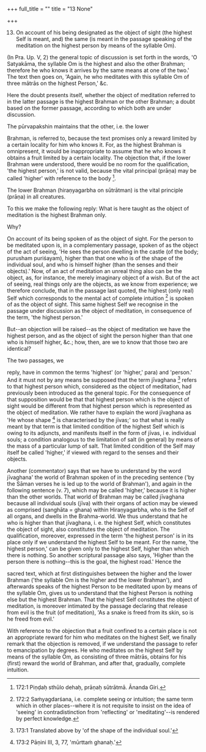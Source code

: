 +++
full_title = ""
title = "13 None"

+++


13. On account of his being designated as the object of sight (the highest Self is meant, and) the same (is meant in the passage speaking of the meditation on the highest person by means of the syllable Om).

(In Pra. Up. V, 2) the general topic of discussion is set forth in the words, 'O Satyakāma, the syllable Om is the highest and also the other Brahman; therefore he who knows it arrives by the same means at one of the two.' The text then goes on, 'Again, he who meditates with this syllable Om of three mātrās on the highest Person,' &c.

Here the doubt presents itself, whether the object of meditation referred to in the latter passage is the highest Brahman or the other Brahman; a doubt based on the former passage, according to which both are under discussion.

The pūrvapakshin maintains that the other, i.e. the lower

Brahman, is referred to, because the text promises only a reward limited by a certain locality for him who knows it. For, as the highest Brahman is omnipresent, it would be inappropriate to assume that he who knows it obtains a fruit limited by a certain locality. The objection that, if the lower Brahman were understood, there would be no room for the qualification, 'the highest person,' is not valid, because the vital principal (prāṇa) may be called 'higher' with reference to the body [^fn_179].

[^fn_179]: 172:1 Piṇḍaḥ sthūlo dehaḥ, prāṇaḥ sūtrātmā. Ānanda Giri.

The lower Brahman (hiraṇyagarbha on sūtrātman) is the vital principle (prāṇa) in all creatures.

To this we make the following reply: What is here taught as the object of meditation is the highest Brahman only.

Why?

On account of its being spoken of as the object of sight. For the person to be meditated upon is, in a complementary passage, spoken of as the object of the act of seeing, 'He sees the person dwelling in the castle (of the body; purusham puriśayam), higher than that one who is of the shape of the individual soul, and who is himself higher (than the senses and their objects).' Now, of an act of meditation an unreal thing also can be the object, as, for instance, the merely imaginary object of a wish. But of the act of seeing, real things only are the objects, as we know from experience; we therefore conclude, that in the passage last quoted, the highest (only real) Self which corresponds to the mental act of complete intuition [^fn_180] is spoken of as the object of sight. This same highest Self we recognise in the passage under discussion as the object of meditation, in consequence of the term, 'the highest person.'

But--an objection will be raised--as the object of meditation we have the highest person, and as the object of sight the person higher than that one who is himself higher, &c.; how, then, are we to know that those two are identical?

The two passages, we

[^fn_180]: 172:2 Saṁyagdarśana, i.e. complete seeing or intuition; the same term which in other places--where it is not requisite to insist on the idea of 'seeing' in contradistinction from 'reflecting' or 'meditating'--is rendered by perfect knowledge.

reply, have in common the terms 'highest' (or 'higher,' para) and 'person.' And it must not by any means be supposed that the term jīvaghana  [^fn_181] refers to that highest person which, considered as the object of meditation, had previously been introduced as the general topic. For the consequence of that supposition would be that that highest person which is the object of sight would be different from that highest person which is represented as the object of meditation. We rather have to explain the word jīvaghana as 'He whose shape  [^fn_182] is characterised by the jīvas;' so that what is really meant by that term is that limited condition of the highest Self which is owing to its adjuncts, and manifests itself in the form of jīvas, i e. individual souls; a condition analogous to the limitation of salt (in general) by means of the mass of a particular lump of salt. That limited condition of the Self may itself be called 'higher,' if viewed with regard to the senses and their objects.

[^fn_181]: 173:1 Translated above by 'of the shape of the individual soul.'

[^fn_182]: 173:2 Pāṇini III, 3, 77, 'mūrttaṁ ghanaḥ.'

Another (commentator) says that we have to understand by the word jīvaghana' the world of Brahman spoken of in the preceding sentence ('by the Sāman verses he is led up to the world of Brahman'), and again in the following sentence (v. 7), which may be called 'higher,' because it is higher than the other worlds. That world of Brahman may be called jīvaghana because all individual souls (jīva) with their organs of action may be viewed as comprised (sanghāta = ghana) within Hiraṇyagarbha, who is the Self of all organs, and dwells in the Brahma-world. We thus understand that he who is higher than that jīvaghana, i. e. the highest Self, which constitutes the object of sight, also constitutes the object of meditation. The qualification, moreover, expressed in the term 'the highest person' is in its place only if we understand the highest Self to be meant. For the name, 'the highest person,' can be given only to the highest Self, higher than which there is nothing. So another scriptural passage also says, 'Higher than the person there is nothing--this is the goal, the highest road.' Hence the

sacred text, which at first distinguishes between the higher and the lower Brahman ('the syllable Om is the higher and the lower Brahman'), and afterwards speaks of the highest Person to be meditated upon by means of the syllable Om, gives us to understand that the highest Person is nothing else but the highest Brahman. That the highest Self constitutes the object of meditation, is moreover intimated by the passage declaring that release from evil is the fruit (of meditation), 'As a snake is freed from its skin, so is he freed from evil.'

With reference to the objection that a fruit confined to a certain place is not an appropriate reward for him who meditates on the highest Self, we finally remark that the objection is removed, if we understand the passage to refer to emancipation by degrees. He who meditates on the highest Self by means of the syllable Om, as consisting of three mātrās, obtains for his (first) reward the world of Brahman, and after that, gradually, complete intuition.

